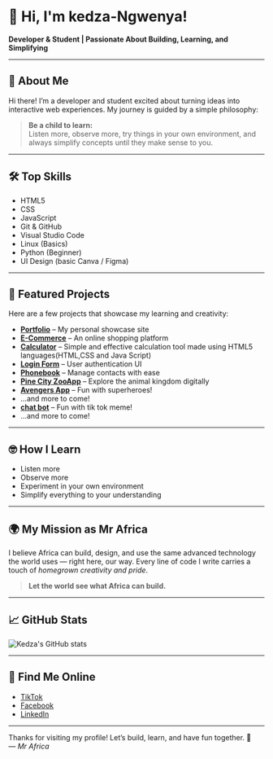 # 👋 Hi, I'm kedza-Ngwenya!

**Developer & Student | Passionate About Building, Learning, and Simplifying**

---

## 🚀 About Me

Hi there! I’m a developer and student excited about turning ideas into interactive web experiences. My journey is guided by a simple philosophy:  
> **Be a child to learn:**  
> Listen more, observe more, try things in your own environment, and always simplify concepts until they make sense to you.

---

## 🛠️ Top Skills

- HTML5  
- CSS  
- JavaScript   
- Git & GitHub  
- Visual Studio Code  
- Linux (Basics)  
- Python (Beginner)  
- UI Design (basic Canva / Figma)

---

## 🌟 Featured Projects

Here are a few projects that showcase my learning and creativity:

- [**Portfolio**](#) – My personal showcase site  
- [**E-Commerce**](#) – An online shopping platform  
- [**Calculator**](https://kedza-bot.github.io/calculator/) – Simple and effective calculation tool made using HTML5 languages(HTML,CSS and Java Script) 
- [**Login Form**](#) – User authentication UI  
- [**Phonebook**](https://kedza-bot.github.io/phone-book/) – Manage contacts with ease  
- [**Pine City ZooApp**](#) – Explore the animal kingdom digitally  
- [**Avengers App**](#) – Fun with superheroes!  
- ...and more to come!
-  [**chat bot**](https://github.com/kedza-bot/chat-bot) – Fun with tik tok meme!  
- ...and more to come!

---

## 🤓 How I Learn

- Listen more  
- Observe more  
- Experiment in your own environment  
- Simplify everything to your understanding  

---

## 🌍 My Mission as Mr Africa

I believe Africa can build, design, and use the same advanced technology the world uses — right here, our way. Every line of code I write carries a touch of *homegrown creativity and pride*.  
> **Let the world see what Africa can build.**

---

## 📈 GitHub Stats

![Kedza's GitHub stats](https://github-readme-stats.vercel.app/api?username=kedza-bot&show_icons=true&theme=radical)

---

## 🔗 Find Me Online  
- [TikTok](https://www.tiktok.com/@mr_africa_official?_t=ZM-8yHC3097jlA&_r=1)  
- [Facebook](https://www.facebook.com/share/16GdUh3zAy/)  
- [LinkedIn](https://www.linkedin.com/in/kedza-ngwenya-477140252?utm_source=share&utm_campaign=share_via&utm_content=profile&utm_medium=android_app)

---

Thanks for visiting my profile! Let’s build, learn, and have fun together. 🚀  
— *Mr Africa*

